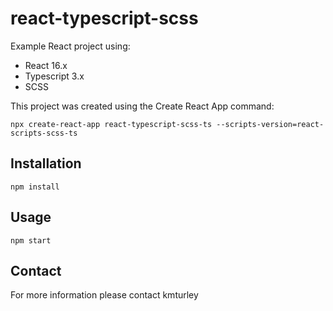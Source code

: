 # react-typescript-scss

Example React project using:

* React 16.x
* Typescript 3.x
* SCSS

This project was created using the Create React App command:

    npx create-react-app react-typescript-scss-ts --scripts-version=react-scripts-scss-ts


## Installation

    npm install

## Usage

    npm start

## Contact

For more information please contact kmturley
